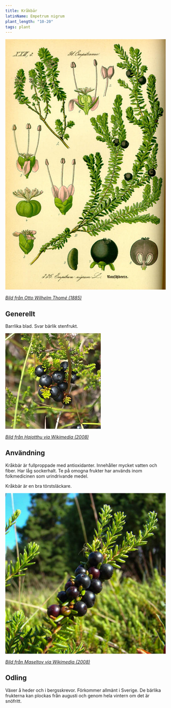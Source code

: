 ```yaml
---
title: Kråkbär
latinName: Empetrum nigrum
plant_length: "10-20"
tags: plant
---
```


![](/static/img/empetrum-nigrum-3.jpg)

[_Bild från Otto Wilhelm Thomé (1885)_](https://sv.wikipedia.org/wiki/Otto_Wilhelm_Thom%C3%A9)

## Generellt

Barrlika blad. Svar bärlik stenfrukt.

![](/static/img/empetrum-nigrum-1.jpg)

[_Bild från Hajotthu via Wikimedia (2008)_](https://commons.wikimedia.org/wiki/File:Empetrum_nigrum_(1).JPG)

## Användning

Kråkbär är fullproppade med antioxidanter. Innehåller mycket vatten och fiber. Har låg sockerhalt. Te på omogna frukter har används inom folkmedicinen som urindrivande medel.

Kråkbär är en bra törstsläckare.

![](/static/img/empetrum-nigrum-2.jpg)

[_Bild från Maseltov via Wikimedia (2008)_](https://commons.wikimedia.org/wiki/File:Empetrum_nigrum_by_Maseltov_2.jpg)

## Odling

Växer å heder och i bergsskrevor. Förkommer allmänt i Sverige. De bärlika frukterna kan plockas från augusti och genom hela vintern om det är snöfritt.

